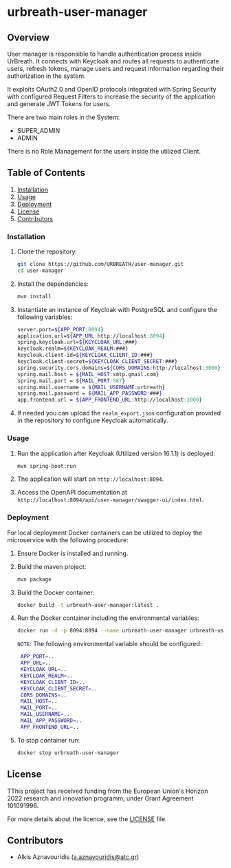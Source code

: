 # urbreath-user-manager

## Overview

User manager is responsible to handle authentication process inside UrBreath. It connects with Keycloak and routes all requests to authenticate
users, refresh tokens, manage users and request information regarding their authorization in the system.

It exploits OAuth2.0 and OpenID protocols integrated with Spring Security with configured Request Filters to increase the security of the application and generate JWT Tokens for users.

There are two main roles in the System:
- SUPER_ADMIN
- ADMIN

There is no Role Management for the users inside the utilized Client.

## Table of Contents

1. [Installation](#installation)
2. [Usage](#usage)
3. [Deployment](#deployment)
4. [License](#license)
5. [Contributors](#contributors)

### Installation

1. Clone the repository:

    ```sh
    git clone https://github.com/URBREATH/user-manager.git
    cd user-manager
    ```

2. Install the dependencies:

    ```sh
    mvn install
    ```

3. Instantiate an instance of Keycloak with PostgreSQL and configure the following variables:

   ```sh
   server.port=${APP_PORT:8094}
   application.url=${APP_URL:http://localhost:8094}
   spring.keycloak.url=${KEYCLOAK_URL:###}
   keycloak.realm=${KEYCLOAK_REALM:###}
   keycloak.client-id=${KEYCLOAK_CLIENT_ID:###}
   keycloak.client-secret=${KEYCLOAK_CLIENT_SECRET:###}
   spring.security.cors.domains=${CORS_DOMAINS:http://localhost:3000}
   spring.mail.host = ${MAIL_HOST:smtp.gmail.com}
   spring.mail.port = ${MAIL_PORT:587}
   spring.mail.username = ${MAIL_USERNAME:urbreath}
   spring.mail.password = ${MAIL_APP_PASSWORD:###}
   app.frontend.url = ${APP_FRONTEND_URL:http://localhost:3000}
   ```

4. If needed you can upload the ```realm_export.json``` configuration provided in the repository to configure Keycloak automatically.
### Usage

1. Run the application after Keycloak (Utilized version 16.1.1) is deployed:

    ```sh
    mvn spring-boot:run
    ```

2. The application will start on `http://localhost:8094`.

3. Access the OpenAPI documentation at `http://localhost:8094/api/user-manager/swagger-ui/index.html`.

### Deployment

For local deployment Docker containers can be utilized to deploy the microservice with the following procedure:

1. Ensure Docker is installed and running.

2. Build the maven project:

    ```sh
    mvn package
    ```

3. Build the Docker container:

    ```sh
    docker build -t urbreath-user-manager:latest .
    ```

4. Run the Docker container including the environmental variables:

    ```sh
    docker run -d -p 8094:8094 --name urbreath-user-manager urbreath-user-manager:latest
    ```
   
   ``NOTE``: The following environmental variable should be configured:

   ```sh
    APP_PORT=..
    APP_URL=..
    KEYCLOAK_URL=..
    KEYCLOAK_REALM=..
    KEYCLOAK_CLIENT_ID=..
    KEYCLOAK_CLIENT_SECRET=..
    CORS_DOMAINS=..
    MAIL_HOST=..
    MAIL_PORT=..
    MAIL_USERNAME=..
    MAIL_APP_PASSWORD=..
    APP_FRONTEND_URL=..
   ```

5. To stop container run:

    ```sh
   docker stop urbreath-user-manager
    ```

## License

TThis project has received funding from the European Union's Horizon 2022 research and innovation programm, under Grant Agreement 101091996.

For more details about the licence, see the [LICENSE](LICENSE) file.

## Contributors

- Alkis Aznavouridis (<a.aznavouridis@atc.gr>)
